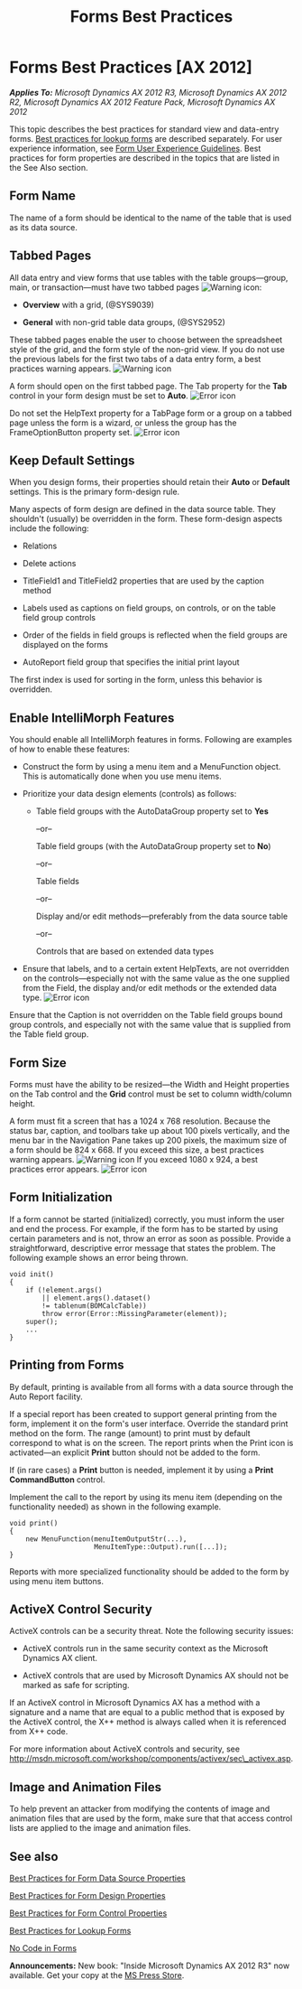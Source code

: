 ﻿---
title: Forms Best Practices
TOCTitle: Forms
ms:assetid: 5892c84e-bf82-40e3-b943-0097cf631f75
ms:mtpsurl: https://msdn.microsoft.com/en-us/library/Aa640643(v=AX.60)
ms:contentKeyID: 35244336
ms.date: 05/18/2015
mtps_version: v=AX.60
---

# Forms Best Practices [AX 2012]


_**Applies To:** Microsoft Dynamics AX 2012 R3, Microsoft Dynamics AX 2012 R2, Microsoft Dynamics AX 2012 Feature Pack, Microsoft Dynamics AX 2012_

This topic describes the best practices for standard view and data-entry forms. [Best practices for lookup forms](best-practices-for-lookup-forms.md) are described separately. For user experience information, see [Form User Experience Guidelines](form-user-experience-guidelines.md). Best practices for form properties are described in the topics that are listed in the See Also section.

## Form Name

The name of a form should be identical to the name of the table that is used as its data source.

## Tabbed Pages

All data entry and view forms that use tables with the table groups—group, main, or transaction—must have two tabbed pages ![Warning icon](images/Aa658028.WarningIcon(en-us,AX.60).gif "Warning icon"):

  - **Overview** with a grid, (@SYS9039)

  - **General** with non-grid table data groups, (@SYS2952)

These tabbed pages enable the user to choose between the spreadsheet style of the grid, and the form style of the non-grid view. If you do not use the previous labels for the first two tabs of a data entry form, a best practices warning appears. ![Warning icon](images/Aa658028.WarningIcon(en-us,AX.60).gif "Warning icon")

A form should open on the first tabbed page. The Tab property for the **Tab** control in your form design must be set to **Auto**. ![Error icon](images/Aa872655.ErrorIcon(AX.60).gif "Error icon")

Do not set the HelpText property for a TabPage form or a group on a tabbed page unless the form is a wizard, or unless the group has the FrameOptionButton property set. ![Error icon](images/Aa872655.ErrorIcon(AX.60).gif "Error icon")

## Keep Default Settings

When you design forms, their properties should retain their **Auto** or **Default** settings. This is the primary form-design rule.

Many aspects of form design are defined in the data source table. They shouldn't (usually) be overridden in the form. These form-design aspects include the following:

  - Relations

  - Delete actions

  - TitleField1 and TitleField2 properties that are used by the caption method

  - Labels used as captions on field groups, on controls, or on the table field group controls

  - Order of the fields in field groups is reflected when the field groups are displayed on the forms

  - AutoReport field group that specifies the initial print layout

The first index is used for sorting in the form, unless this behavior is overridden.

## Enable IntelliMorph Features

You should enable all IntelliMorph features in forms. Following are examples of how to enable these features:

  - Construct the form by using a menu item and a MenuFunction object. This is automatically done when you use menu items.

  - Prioritize your data design elements (controls) as follows:
    
      - Table field groups with the AutoDataGroup property set to **Yes**
        
        –or–
        
        Table field groups (with the AutoDataGroup property set to **No**)
        
        –or–
        
        Table fields
        
        –or–
        
        Display and/or edit methods—preferably from the data source table
        
        –or–
        
        Controls that are based on extended data types

  - Ensure that labels, and to a certain extent HelpTexts, are not overridden on the controls—especially not with the same value as the one supplied from the Field, the display and/or edit methods or the extended data type. ![Error icon](images/Aa872655.ErrorIcon(AX.60).gif "Error icon")

Ensure that the Caption is not overridden on the Table field groups bound group controls, and especially not with the same value that is supplied from the Table field group.

## Form Size

Forms must have the ability to be resized—the Width and Height properties on the Tab control and the **Grid** control must be set to column width/column height.

A form must fit a screen that has a 1024 x 768 resolution. Because the status bar, caption, and toolbars take up about 100 pixels vertically, and the menu bar in the Navigation Pane takes up 200 pixels, the maximum size of a form should be 824 x 668. If you exceed this size, a best practices warning appears. ![Warning icon](images/Aa658028.WarningIcon(en-us,AX.60).gif "Warning icon") If you exceed 1080 x 924, a best practices error appears. ![Error icon](images/Aa872655.ErrorIcon(AX.60).gif "Error icon")

## Form Initialization

If a form cannot be started (initialized) correctly, you must inform the user and end the process. For example, if the form has to be started by using certain parameters and is not, throw an error as soon as possible. Provide a straightforward, descriptive error message that states the problem. The following example shows an error being thrown.

    void init() 
    {
        if (!element.args() 
            || element.args().dataset() 
            != tablenum(BOMCalcTable))
            throw error(Error::MissingParameter(element));
        super();
        ...
    }

## Printing from Forms

By default, printing is available from all forms with a data source through the Auto Report facility.

If a special report has been created to support general printing from the form, implement it on the form's user interface. Override the standard print method on the form. The range (amount) to print must by default correspond to what is on the screen. The report prints when the Print icon is activated—an explicit **Print** button should not be added to the form.

If (in rare cases) a **Print** button is needed, implement it by using a **Print CommandButton** control.

Implement the call to the report by using its menu item (depending on the functionality needed) as shown in the following example.

    void print()
    {
        new MenuFunction(menuItemOutputStr(...),
                         MenuItemType::Output).run([...]); 
    }

Reports with more specialized functionality should be added to the form by using menu item buttons.

## ActiveX Control Security

ActiveX controls can be a security threat. Note the following security issues:

  - ActiveX controls run in the same security context as the Microsoft Dynamics AX client.

  - ActiveX controls that are used by Microsoft Dynamics AX should not be marked as safe for scripting.

If an ActiveX control in Microsoft Dynamics AX has a method with a signature and a name that are equal to a public method that is exposed by the ActiveX control, the X++ method is always called when it is referenced from X++ code.

For more information about ActiveX controls and security, see http://msdn.microsoft.com/workshop/components/activex/sec\_activex.asp.

## Image and Animation Files

To help prevent an attacker from modifying the contents of image and animation files that are used by the form, make sure that that access control lists are applied to the image and animation files.

## See also

[Best Practices for Form Data Source Properties](best-practices-for-form-data-source-properties.md)

[Best Practices for Form Design Properties](best-practices-for-form-design-properties.md)

[Best Practices for Form Control Properties](best-practices-for-form-control-properties.md)

[Best Practices for Lookup Forms](best-practices-for-lookup-forms.md)

[No Code in Forms](no-code-in-forms.md)

  
**Announcements:** New book: "Inside Microsoft Dynamics AX 2012 R3" now available. Get your copy at the [MS Press Store](https://www.microsoftpressstore.com/store/inside-microsoft-dynamics-ax-2012-r3-9780735685109).

